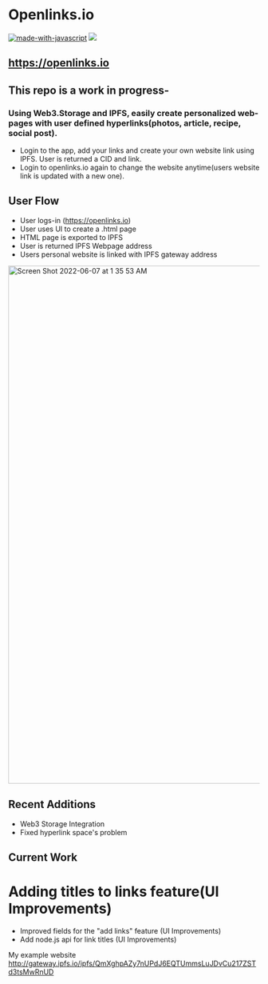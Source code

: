 # Openlinks.io

[![made-with-javascript](https://img.shields.io/badge/Made%20with-JavaScript-1f425f.svg)](https://www.javascript.com)
[![](https://img.shields.io/badge/project-IPFS-blue.svg?style=flat-square)](https://ipfs.io/)


## https://openlinks.io

## This repo is a work in progress-
### Using Web3.Storage and IPFS, easily create personalized web-pages with user defined hyperlinks(photos, article, recipe, social post). 

- Login to the app, add your links and create your own website link using IPFS. User is returned a CID and link. 
- Login to openlinks.io again to change the website anytime(users website link is updated with a new one).


## User Flow
- User logs-in (https://openlinks.io) 
- User uses UI to create a .html page
- HTML page is exported to IPFS
- User is returned IPFS Webpage address
- Users personal website is linked with IPFS gateway address


<img width="1036" alt="Screen Shot 2022-06-07 at 1 35 53 AM" src="https://user-images.githubusercontent.com/30084404/172312297-65286008-e3b9-43ae-a4bc-117da4fe3498.png">

## Recent Additions
- Web3 Storage Integration
- Fixed hyperlink space's problem

## Current Work
# Adding titles to links feature(UI Improvements)
- Improved fields for the "add links" feature (UI Improvements)
- Add node.js api for link titles (UI Improvements)

My example website http://gateway.ipfs.io/ipfs/QmXghpAZy7nUPdJ6EQTUmmsLuJDvCu217ZSTd3tsMwRnUD

